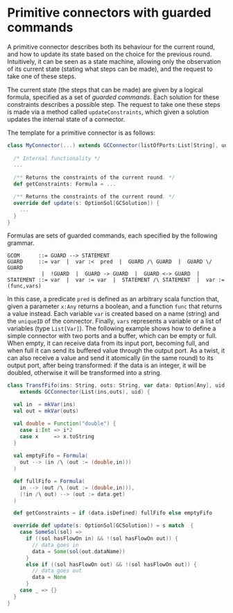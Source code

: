 Primitive connectors with guarded commands
==========================================

A primitive connector describes both its behaviour for the current round, and how to update its state based on the choice for the previous round.
Intuitively, it can be seen as a state machine, allowing only the observation of its current state (stating what steps can be made), and the request to take one of these steps.

The current state (the steps that can be made) are given by a logical formula, specified as a set of _guarded commands_. Each solution for these constraints describes a possible step. The request to take one these steps is made via a method called ```updateConstraints```, which given a solution updates the internal state of a connector.

The template for a primitive connector is as follows:

```scala
class MyConnector(...) extends GCConnector(listOfPorts:List[String], uniqueID:Int) {
  
  /* Internal functionality */
  ...
  
  /** Returns the constraints of the current round. */
  def getConstraints: Formula = ...

  /** Returns the constraints of the current round. */
  override def update(s: OptionSol[GCSolution]) {
    ...
  }
}

```

Formulas are sets of guarded commands, each specified by the following grammar.

```
GCOM      ::= GUARD --> STATEMENT
GUARD     ::= var  |  var :<  pred  |  GUARD /\ GUARD  |  GUARD \/ GUARD
           |  !GUARD  |  GUARD -> GUARD  |  GUARD <-> GUARD  |
STATEMENT ::= var  |  var := var  |  STATEMENT /\ STATEMENT  |  var := (func,vars) 
```

In this case, a predicate ```pred``` is defined as an arbitrary scala function that, given a parameter ```x:Any``` returns a boolean, and a function ```func``` that returns a value instead. Each variable ```var``` is created based on a name (string) and the ```uniqueID``` of the  connector. Finally, ```vars``` represents a variable or a list of variables (type ```List[Var]```). The following example shows how to define a simple connector with two ports and a buffer, which can be empty or full. When empty, it can receive data from its input port, becoming full, and when full it can send its buffered value through the output port. As a twist, it can also receive a value and send it atomically (in the same round) to its output port, after being transformed: if the data is an integer, it will be doubled, otherwise it will be transformed into a string.

```scala
class TransfFifo(ins: String, outs: String, var data: Option[Any], uid: Int = 0)
    extends GCConnector(List(ins,outs), uid) {

  val in  = mkVar(ins)
  val out = mkVar(outs)

  val double = Function("double") {
    case i:Int => i*2
    case x     => x.toString
  }
  
  val emptyFifo = Formula(
    out --> (in /\ (out := (double,in)))
  )

  def fullFifo = Formula(
    in --> (out /\ (out := (double,in))),
    (!in /\ out) --> (out := data.get)
  )

  def getConstraints = if (data.isDefined) fullFifo else emptyFifo

  override def update(s: OptionSol[GCSolution]) = s match  {
    case SomeSol(sol) =>
      if ((sol hasFlowOn in) && !(sol hasFlowOn out)) {
        // data goes in
        data = Some(sol(out.dataName))
      }
      else if ((sol hasFlowOn out) && !(sol hasFlowOn out)) {
        // data goes out
        data = None
      }
    case _ => {}
  }  	
}
```